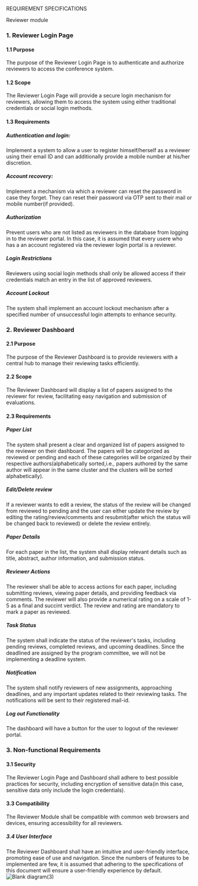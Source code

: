 REQUIREMENT SPECIFICATIONS

Reviewer module

### 1. Reviewer Login Page

#### 1.1 Purpose

The purpose of the Reviewer Login Page is to authenticate and authorize
reviewers to access the conference system.

#### 1.2 Scope

The Reviewer Login Page will provide a secure login mechanism for
reviewers, allowing them to access the system using either traditional
credentials or social login methods.

#### 1.3 Requirements

##### Authentication and login:

Implement a system to allow a user to register himself/herself as a
reviewer using their email ID and can additionally provide a mobile
number at his/her discretion.

##### Account recovery:

Implement a mechanism via which a reviewer can reset the password in
case they forget. They can reset their password via OTP sent to their
mail or mobile number(if provided).

##### Authorization

Prevent users who are not listed as reviewers in the database from
logging in to the reviewer portal. In this case, it is assumed that every usere who has a an account registered via the reviewer login portal is a reviewer.

##### Login Restrictions

Reviewers using social login methods shall only be allowed access if
their credentials match an entry in the list of approved reviewers.

##### Account Lockout

The system shall implement an account lockout mechanism after a
specified number of unsuccessful login attempts to enhance security.

### 2. Reviewer Dashboard

#### 2.1 Purpose

The purpose of the Reviewer Dashboard is to provide reviewers with a
central hub to manage their reviewing tasks efficiently.

#### 2.2 Scope

The Reviewer Dashboard will display a list of papers assigned to the
reviewer for review, facilitating easy navigation and submission of
evaluations.

#### 2.3 Requirements

##### Paper List

The system shall present a clear and organized list of papers assigned
to the reviewer on their dashboard. The papers will be categorized as
reviewed or pending and each of these categories will be organized by
their respective authors(alphabetically sorted,i.e., papers authored by the same author will appear in the same cluster and the clusters will be sorted alphabetically).

##### Edit/Delete review

If a reviewer wants to edit a review, the status of the review will be
changed from reviewed to pending and the user can either update the
review by editing the rating/review/comments and resubmit(after which
the status will be changed back to reviewed) or delete the review
entirely.

##### Paper Details

For each paper in the list, the system shall display relevant details
such as title, abstract, author information, and submission status.

##### Reviewer Actions

The reviewer shall be able to access actions for each paper, including
submitting reviews, viewing paper details, and providing feedback via
comments. The reviewer will also provide a numerical rating on a scale
of 1-5 as a final and succint verdict. The review and rating are
mandatory to mark a paper as reviewed.

##### Task Status

The system shall indicate the status of the reviewer's tasks, including
pending reviews, completed reviews, and upcoming deadlines. Since the deadlined are assigned by the program committee, we will not be implementing a deadline system.

##### Notification

The system shall notify reviewers of new assignments, approaching
deadlines, and any important updates related to their reviewing tasks.
The notifications will be sent to their registered mail-id.

##### Log out Functionality

The dashboard will have a button for the user to logout of the reviewer
portal.

### 3. Non-functional Requirements

#### 3.1 Security

The Reviewer Login Page and Dashboard shall adhere to best possible
practices for security, including encryption of sensitive data(in this
case, sensitive data only include the login credentials).

#### 3.3 Compatibility

The Reviewer Module shall be compatible with common web browsers and
devices, ensuring accessibility for all reviewers.

#####  3.4 User Interface

The Reviewer Dashboard shall have an intuitive and user-friendly
interface, promoting ease of use and navigation. Since the numbers of
features to be implemented are few, it is assumed that adhering to the
specifications of this document will ensure a user-friendly experience
by default.
![Blank diagram(3)](https://github.com/Yajat-P/SE_Lab_Project_1/assets/55974164/79a881eb-1ee8-4f19-995e-78497ef21d89)



